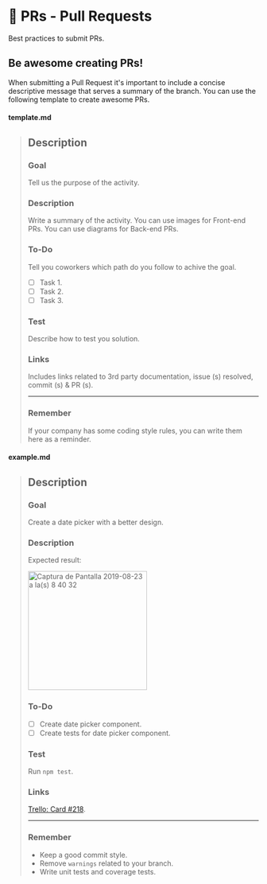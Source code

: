 # :vertical_traffic_light: PRs - Pull Requests

Best practices to submit PRs. 

## Be awesome creating PRs!

When submitting a Pull Request it's important to include a concise descriptive message that serves a summary of the branch. You can use the following template to create awesome PRs.

#### template.md

> ## Description
>
> ### Goal
>
> Tell us the purpose of the activity.
>
> ### Description
>
> Write a summary of the activity. You can use images for Front-end PRs. You can use diagrams for Back-end PRs.
>
> ### To-Do
>
> Tell you coworkers which path do you follow to achive the goal.
>
> - [ ] Task 1.
> - [ ] Task 2.
> - [ ] Task 3.
>
> ### Test
>
> Describe how to test you solution. 
>
> ### Links
>
> Includes links related to 3rd party documentation, issue (s) resolved, commit (s) & PR (s).
>
> *** 
>
> ### Remember
>
> If your company has some coding style rules, you can write them here as a reminder.
>

#### example.md


> ## Description
>
> ### Goal
>
> Create a date picker with a better design.
>
> ### Description
>
> Expected result:
> 
> <img width="239" alt="Captura de Pantalla 2019-08-23 a la(s) 8 40 32" src="https://user-images.githubusercontent.com/6569241/63596924-eed68500-c581-11e9-8bb0-b277dc9bce55.png">
> 
> ### To-Do
>
> - [ ] Create date picker component.
> - [ ] Create tests for date picker component.
>
> ### Test
>
> Run `npm test`.
>
> ### Links
>
> [Trello: Card #218](https://trello.com/).
>
> *** 
>
> ### Remember
>
> * Keep a good commit style.
> * Remove `warnings` related to your branch.
> * Write unit tests and coverage tests.
>
